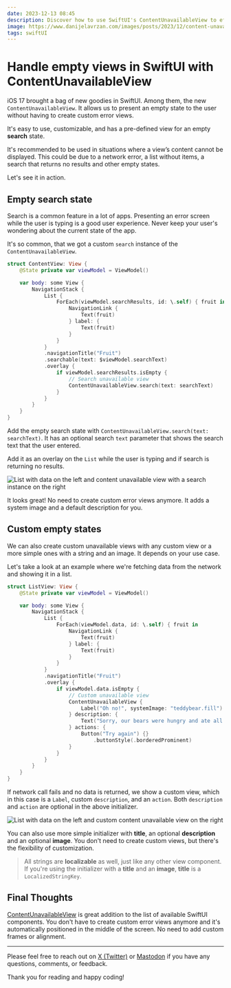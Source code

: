 ```yaml
---
date: 2023-12-13 08:45
description: Discover how to use SwiftUI's ContentUnavailableView to effortlessly handle empty views in your app. It's easy to use, customizable, and has a pre-defined view for an empty search state. Available in iOS 17.0+.
image: https://www.danijelavrzan.com/images/posts/2023/12/content-unavailable-view.png
tags: swiftUI
---
```


# Handle empty views in SwiftUI with ContentUnavailableView

iOS 17 brought a bag of new goodies in SwiftUI. Among them, the new `ContentUnavailableView`. It allows us to present an empty state to the user without having to create custom error views. 

It's easy to use, customizable, and has a pre-defined view for an empty **search** state.

It's recommended to be used in situations where a view’s content cannot be displayed. This could be due to a network error, a list without items, a search that returns no results and other empty states.

Let's see it in action.

## Empty search state

Search is a common feature in a lot of apps. Presenting an error screen while the user is typing is a good user experience. Never keep your user's wondering about the current state of the app. 

It's so common, that we got a custom `search` instance of the `ContentUnavailableView`.

```swift
struct ContentView: View {
    @State private var viewModel = ViewModel()

    var body: some View {
        NavigationStack {
            List {
                ForEach(viewModel.searchResults, id: \.self) { fruit in
                    NavigationLink {
                        Text(fruit)
                    } label: {
                        Text(fruit)
                    }
                }
            }
            .navigationTitle("Fruit")
            .searchable(text: $viewModel.searchText)
            .overlay {
                if viewModel.searchResults.isEmpty {
                    // Search unavailable view
                    ContentUnavailableView.search(text: searchText)
                }
            }
        }
    }
}
```

Add the empty search state with  `ContentUnavailableView.search(text: searchText)`. It has an optional search `text` parameter that shows the search text that the user entered. 

Add it as an overlay on the `List` while the user is typing and if search is returning no results.

![List with data on the left and content unavailable view with a search instance on the right](https://www.danijelavrzan.com/images/posts/2023/12/content-unavailable-view-01.png "List with data on the left and content unavailable view with a search instance on the right")

It looks great! No need to create custom error views anymore. It adds a system image and a default description for you.

## Custom empty states

We can also create custom unavailable views with any custom view or a more simple ones with a string and an image. It depends on your use case.

Let's take a look at an example where we're fetching data from the network and showing it in a list. 

```swift
struct ListView: View {
    @State private var viewModel = ViewModel()

    var body: some View {
        NavigationStack {
            List {
                ForEach(viewModel.data, id: \.self) { fruit in
                    NavigationLink {
                        Text(fruit)
                    } label: {
                        Text(fruit)
                    }
                }
            }
            .navigationTitle("Fruit")
            .overlay {
                if viewModel.data.isEmpty {
                    // Custom unavailable view
                    ContentUnavailableView {
                        Label("Oh no!", systemImage: "teddybear.fill")
                    } description: {
                        Text("Sorry, our bears were hungry and ate all the fruit.")
                    } actions: {
                        Button("Try again") {}
                            .buttonStyle(.borderedProminent)
                    }
                }
            }
        }
    }
}
```

If network call fails and no data is returned, we show a custom view, which in this case is a `Label`, custom `description`, and an `action`. Both `description` and `action` are optional in the above initializer.

![List with data on the left and custom content unavailable view on the right](https://www.danijelavrzan.com/images/posts/2023/12/content-unavailable-view-02.png "List with data on the left and custom content unavailable view on the right")

You can also use more simple initializer with **title**, an optional **description** and an optional **image**. You don't need to create custom views, but there's the flexibility of customization.

> All strings are **localizable** as well, just like any other view component. If you're using the initializer with a **title** and an **image**, **title** is a `LocalizedStringKey`.

## Final Thoughts

[ContentUnavailableView](https://developer.apple.com/documentation/swiftui/contentunavailableview) is great addition to the list of available SwiftUI components. You don't have to create custom error views anymore and it's automatically positioned in the middle of the screen. No need to add custom frames or alignment.

***

Please feel free to reach out on [X (Twitter)](https://twitter.com/dvrzan) or [Mastodon](https://iosdev.space/@dvrzan) if you have any questions, comments, or feedback.

Thank you for reading and happy coding!
